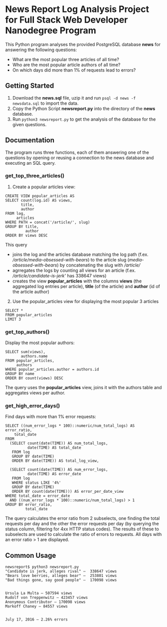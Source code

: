 # News Report Log Analysis Project for Full Stack Web Developer Nanodegree Program

This Python program analyses the provided PostgreSQL database **news** for answering the following questions:

- What are the most popular three articles of all time?
- Who are the most popular article authors of all time? 
- On which days did more than 1% of requests lead to errors?

## Getting Started

1. Download the **news.sql** file, uzip it and run `psql -d news -f newsdata.sql` to import the data.
2. Copy the Python Script **newsreport.py** into the directory of the **news** database. 
3. Run `python3 newsreport.py` to get the analysis of the database for the given questions.

## Documentation

The program runs three functions, each of them answering one of the questions by opening or reusing a connection to the news database and executing an SQL query.

### get_top_three_articles() 

1. Create a popular articles view:

```
CREATE VIEW popular_articles AS
SELECT count(log.id) AS views,
       title,
       author
FROM log,
     articles
WHERE PATH = concat('/article/', slug)
GROUP BY title,
         author
ORDER BY views DESC
```

This query 

- joins the log and the articles database matching the log path (f.ex. _/article/media-obsessed-with-bears_) to the article slug (_media-obsessed-with-bears_) by concatenating the slug with _/article/_
- agrregates the logs by counting all views for an article (f.ex. _/article/candidate-is-jerk'_ has 338647 views)
- creates the view  **popular_articles** with the columns **views** (the aggregated log entries per article), **title** (of the article) and **author** (id of the article author)

2. Use the popular_articles view for displaying the most popular 3 articles
```
SELECT *
FROM popular_articles
LIMIT 3
```

### get_top_authors()

Display the most popular authors:

```
SELECT sum(views),
       authors.name
FROM popular_articles,
     authors
WHERE popular_articles.author = authors.id
GROUP BY name
ORDER BY count(views) DESC
```

The query uses the **popular_articles** view, joins it with the authors table and aggregates views per author.

### get_high_error_days()

Find days with more than 1% error requests:

```
SELECT ((num_error_logs * 100)::numeric/num_total_logs) AS error_ratio, 
	total_date
FROM
  (SELECT count(date(TIME)) AS num_total_logs,
          date(TIME) AS total_date
   FROM log
   GROUP BY date(TIME)
   ORDER BY date(TIME)) AS total_log_view,

  (SELECT count(date(TIME)) AS num_error_logs,
          date(TIME) AS error_date
   FROM log
   WHERE status LIKE '4%'
   GROUP BY date(TIME)
   ORDER BY count(date(TIME))) AS error_per_date_view
WHERE total_date = error_date
  AND ((num_error_logs * 100)::numeric/num_total_logs) > 1
GROUP BY error_ratio,
         total_date
```

The query calculates the error ratio from 2 subselects, one finding the total requests per day and the other the error requests per day (by querying the status column, filtering for 4xx HTTP status codes). The results of these to subselects are used to calculate the ratio of errors to requests. All days with an error ratio > 1 are displayed. 

## Common Usage

```
newsreport$ python3 newsreport.py
"Candidate is jerk, alleges rival" —  338647 views
"Bears love berries, alleges bear" —  253801 views
"Bad things gone, say good people" —  170098 views


Ursula La Multa — 507594 views
Rudolf von Treppenwitz — 423457 views
Anonymous Contributor — 170098 views
Markoff Chaney — 84557 views


July 17, 2016 — 2.26% errors
```



